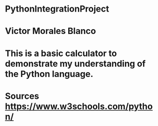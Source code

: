 # PythonIntegrationProject

# Victor Morales Blanco
# This is a basic calculator to demonstrate my understanding of the Python language.
# Sources https://www.w3schools.com/python/
